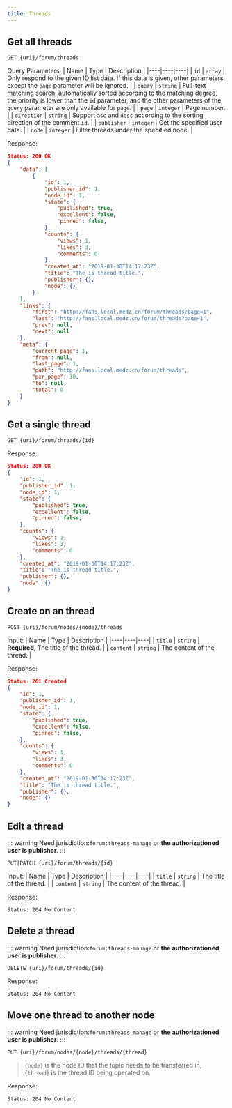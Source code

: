 ```yaml
---
title: Threads
---
```


## Get all threads

```
GET {uri}/forum/threads
```

Query Parameters:
| Name | Type | Description |
|----|----|----|
| `id` | `array` | Only respond to the given ID list data. If this data is given, other parameters except the `page` parameter will be ignored. |
| `query` | `string` | Full-text matching search, automatically sorted according to the matching degree, the priority is lower than the `id` parameter, and the other parameters of the `query` parameter are only available for `page`. |
| `page` | `integer` | Page number. |
| `direction` | `string` | Support `asc` and `desc` according to the sorting direction of the comment `id`. |
| `publisher` | `integer` | Get the specified user data. |
| `node` | `integer` | Filter threads under the specified node. |

Response:
```json
Status: 200 OK
{
    "data": [
        {
            "id": 1,
            "publisher_id": 1,
            "node_id": 1,
            "state": {
                "published": true,
                "excellent": false,
                "pinned": false,
            },
            "counts": {
                "views": 1,
                "likes": 3,
                "comments": 0
            },
            "created_at": "2019-01-30T14:17:23Z",
            "title": "The is thread title.",
            "publisher": {},
            "node": {}
        }
    ],
    "links": {
        "first": "http://fans.local.medz.cn/forum/threads?page=1",
        "last": "http://fans.local.medz.cn/forum/threads?page=1",
        "prev": null,
        "next": null
    },
    "meta": {
        "current_page": 1,
        "from": null,
        "last_page": 1,
        "path": "http://fans.local.medz.cn/forum/threads",
        "per_page": 10,
        "to": null,
        "total": 0
    }
}
```

## Get a single thread

```
GET {uri}/forum/threads/{id}
```

Response:
```json
Status: 200 OK
{
    "id": 1,
    "publisher_id": 1,
    "node_id": 1,
    "state": {
        "published": true,
        "excellent": false,
        "pinned": false,
    },
    "counts": {
        "views": 1,
        "likes": 3,
        "comments": 0
    },
    "created_at": "2019-01-30T14:17:23Z",
    "title": "The is thread title.",
    "publisher": {},
    "node": {}
}
```

## Create on an thread

```
POST {uri}/forum/nodes/{node}/threads
```

Input:
| Name | Type | Description |
|----|----|----|
| `title` | `string` | **Required**, The title of the thread. |
| `content` | `string` | The content of the thread. |

Response:
```json
Status: 201 Created
{
    "id": 1,
    "publisher_id": 1,
    "node_id": 1,
    "state": {
        "published": true,
        "excellent": false,
        "pinned": false,
    },
    "counts": {
        "views": 1,
        "likes": 3,
        "comments": 0
    },
    "created_at": "2019-01-30T14:17:23Z",
    "title": "The is thread title.",
    "publisher": {},
    "node": {}
}
```

## Edit a thread

::: warning
Need jurisdiction:`forum:threads-manage` or **the authorizationed user is publisher**.
:::

```
PUT|PATCH {uri}/forum/threads/{id}
```

Input:
| Name | Type | Description |
|----|----|----|
| `title` | `string` | The title of the thread. |
| `content` | `string` | The content of the thread. |

Response:
```
Status: 204 No Content
```

## Delete a thread

::: warning
Need jurisdiction:`forum:threads-manage` or **the authorizationed user is publisher**.
:::

```
DELETE {uri}/forum/threads/{id}
```

Response:
```
Status: 204 No Content
```

## Move one thread to another node

::: warning
Need jurisdiction:`forum:threads-manage` or **the authorizationed user is publisher**.
:::

```
PUT {uri}/forum/nodes/{node}/threads/{thread}
```

> `{node}` is the node ID that the topic needs to be transferred in, `{thread}` is the thread ID being operated on.

Response:
```
Status: 204 No Content
```

